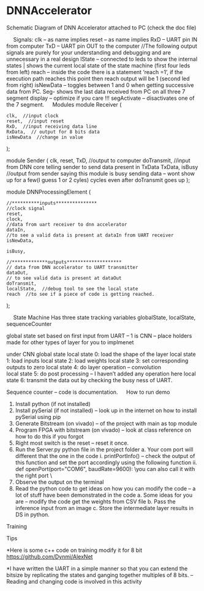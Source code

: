 # DNNAccelerator
Schematic Diagram of DNN Accelerator attached to PC (check the doc file)
 
 
Signals:
clk – as name implies
reset – as name implies
RxD – UART pin IN from computer
TxD – UART pin OUT to the computer
//The following output signals are purely for your understanding and debugging and are unnecessary in a real design 
lState – connected to leds to show the internal states | shows the current local state of the state machine (first four leds from left)
reach – inside the code there is a statement ‘reach =1’, if the execution path reaches this point then reach output will be 1 (second led from right)
isNewData – toggles between 1 and 0 when getting successive data from PC.
Seg- shows the last data received from PC on all three 7 segment display – optimize if you care !!!
segActivate – disactivates one of the 7 segment.
 
Modules
module Receiver (

    clk,  //input clock
    reset,  //input reset 
    RxD,  //input receiving data line
    RxData,  // output for 8 bits data
    isNewData  //change in value 
);

module Sender (
    clk, 
    reset,
    TxD, //output to computer
    doTransmit, //input from DNN core telling sender to send data present in TxData
    TxData,
    isBusy //output from sender saying this module is busy sending data – wont show up for a few(I guess 1 or 2 cyles) cycles even after doTransmit goes up
);

module DNNProcessingElement (

    //**********inputs***************
    //clock signal
    reset,
    clock,
    //data from uart receiver to dnn accelerator
    dataIn,
    //to see a valid data is present at dataIn from UART receiver
    isNewData,

    isBusy,

    //*************outputs********************
    // data from DNN accelerator to UART transmitter    
    dataOut,
    // to see valid data is present at dataOut
    doTransmit,
    localState,  //debug tool to see the local state
    reach  //to see if a piece of code is getting reached.

);

 
State Machine 
Has three state tracking variables
globalState, localState, sequenceCounter

global state set based on first input from UART – 1 is CNN – place holders made for other types of layer for you to implmenet

under CNN global state
local state 0: load the shape of the layer
local state 1: load inputs
local state 2: load weights
local state 3: set corresponding outputs to zero
local state 4: do layer operation – convolution  
local state 5: do post processing – I haven’t added any operation here
local state 6: transmit the data out by checking the busy ness of UART.


Sequence counter – code is documentation. 
 
How to run demo
1.	Install python (if not installed)
2.	Install pySerial (if not installed) – look up in the internet on how to install pySerial using pip
3.	Generate Bitstream (on vivado) – of the project with main as top module
4.	Program FPGA with bitstream (on vivado) – look at class reference on how to do this if you forgot
5.	Right most switch is the reset – reset it once.
6.	Run the Server.py python file in the project folder 
a.	Your com port will different that the one in the code
i.	printPortInfo() – check the output of this function and set the port accordingly using the following function
ii.	def openPort(port="COM6", baudRate=9600): \\you can also call it with the right port \\
7.	Observe the output on the terminal
8.	Read the python code to get ideas on how you can modify the code – a lot of stuff have been demonstrated in the code
a.	Some ideas for you are – modify the code get the weights from CSV file
b.	Pass the inference input from an image
c.	Store the intermediate layer results in DS in python.

Training		

Tips

*Here is some c++ code on training modify it for 8 bit
https://github.com/Dynmi/AlexNet

*I have written the UART in a simple manner so that you can extend the bitsize by replicating the states and ganging together multiples of 8 bits. – Reading and changing code is involved in this activity


